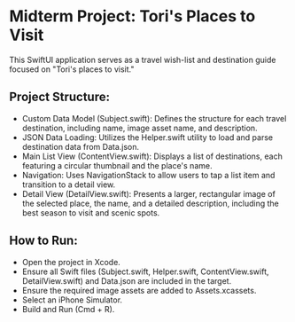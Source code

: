 # Midterm Project: Tori's Places to Visit

This SwiftUI application serves as a travel wish-list and destination guide focused on "Tori's places to visit." 

## Project Structure:
* Custom Data Model (Subject.swift): Defines the structure for each travel destination, including name, image asset name, and description.
* JSON Data Loading: Utilizes the Helper.swift utility to load and parse destination data from Data.json.
* Main List View (ContentView.swift): Displays a list of destinations, each featuring a circular thumbnail and the place's name.
* Navigation: Uses NavigationStack to allow users to tap a list item and transition to a detail view.
* Detail View (DetailView.swift): Presents a larger, rectangular image of the selected place, the name, and a detailed description, including the best season to visit and scenic spots.

## How to Run:

* Open the project in Xcode.
* Ensure all Swift files (Subject.swift, Helper.swift, ContentView.swift, DetailView.swift) and Data.json are included in the target.
* Ensure the required image assets are added to Assets.xcassets.
* Select an iPhone Simulator.
* Build and Run (Cmd + R).
